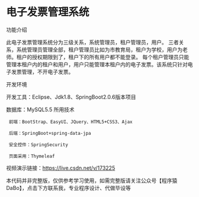 # 电子发票管理系统

功能介绍

此电子发票管理系统分为三级关系，系统管理员，租户管理员，用户。 三者关系，系统管理员管理全部，租户管理员比如为市教育局，租户为学校，用户为老师。租户的授权期限到了，租户下的所有用户都不能登录。 每个租户管理员只能管理本租户内的租户和用户，用户只能管理本租户内的电子发票。该系统只针对电子发票管理，不开电子发票。

开发环境

开发工具：Eclipse、Jdk1.8、SpringBoot2.0.6版本项目

数据库：MySQL5.5
所用技术

     前端：BootStrap、EasyUI、JQuery、HTML5+CSS3、Ajax

     后端：SpringBoot+spring-data-jpa

     安全控件：SpringSecurity

     页面采用：Thymeleaf

视频演示链接：https://live.csdn.net/v/173225

本代码并非完整版，仅供参考学习使用，如需完整版请关注公众号【程序猿DaBo】，点击下方联系我，专业程序设计、代做毕设等
